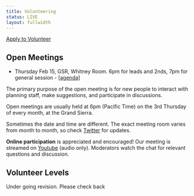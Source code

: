 ```yaml
---
title: Volunteering
status: LIVE
layout: fullwidth
---
```

<p class="textcenter"><a class="button" href="https://reg.goblfc.org">Apply to Volunteer</a></p>

<div class="one-full bg-one">
<div class="page-wrapper">

## Open Meetings

- Thursday Feb 15, GSR, Whitney Room. 6pm for leads and 2nds, 7pm for general session - <a href="https://docs.google.com/document/d/1YrZRTvezUKpD_aP4TkxNCEhq7mmHIPGHN2Tc7Dq6Evs/edit" target="_blank">[agenda]</a>

The primary purpose of the open meeting is for new people to interact with planning staff, make suggestions, and participate in discussions.

Open meetings are usually held at 6pm (Pacific Time) on the 3rd Thursday of every month, at the Grand Sierra.

Sometimes the date and time are different. The exact meeting room varies from month to month, so check <a href="http://www.twitter.com/biggestlittlefc">Twitter</a> for updates.

**Online participation** is appreciated and encouraged! Our meeting is streamed on <a href="https://www.youtube.com/c/BiggestlittlefurconOrg">Youtube</a> (audio only). Moderators watch the chat for relevant questions and discussion.

<div class="clear"></div>
</div>
</div>

<div class="one-full bg-two">
<div class="page-wrapper">

## Volunteer Levels

Under going revision. Please check back

<div class="clear"></div>
</div>
</div>